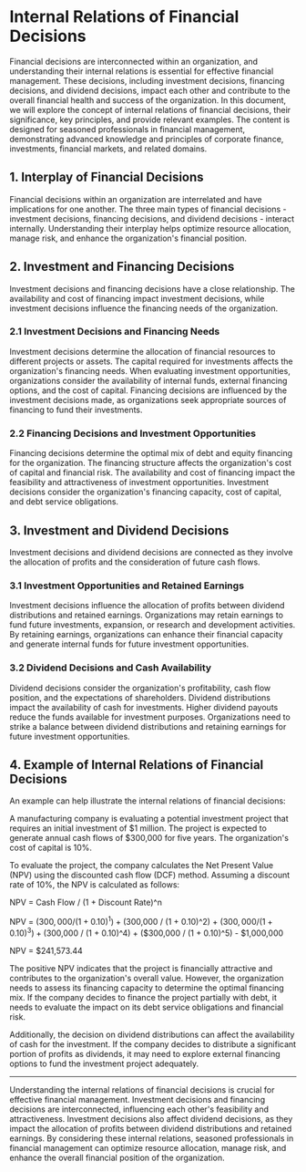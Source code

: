 # Internal Relations of Financial Decisions

Financial decisions are interconnected within an organization, and understanding their internal relations is essential for effective financial management. These decisions, including investment decisions, financing decisions, and dividend decisions, impact each other and contribute to the overall financial health and success of the organization. In this document, we will explore the concept of internal relations of financial decisions, their significance, key principles, and provide relevant examples. The content is designed for seasoned professionals in financial management, demonstrating advanced knowledge and principles of corporate finance, investments, financial markets, and related domains.

## 1. Interplay of Financial Decisions

Financial decisions within an organization are interrelated and have implications for one another. The three main types of financial decisions - investment decisions, financing decisions, and dividend decisions - interact internally. Understanding their interplay helps optimize resource allocation, manage risk, and enhance the organization's financial position.

## 2. Investment and Financing Decisions

Investment decisions and financing decisions have a close relationship. The availability and cost of financing impact investment decisions, while investment decisions influence the financing needs of the organization.

### 2.1 Investment Decisions and Financing Needs
Investment decisions determine the allocation of financial resources to different projects or assets. The capital required for investments affects the organization's financing needs. When evaluating investment opportunities, organizations consider the availability of internal funds, external financing options, and the cost of capital. Financing decisions are influenced by the investment decisions made, as organizations seek appropriate sources of financing to fund their investments.

### 2.2 Financing Decisions and Investment Opportunities
Financing decisions determine the optimal mix of debt and equity financing for the organization. The financing structure affects the organization's cost of capital and financial risk. The availability and cost of financing impact the feasibility and attractiveness of investment opportunities. Investment decisions consider the organization's financing capacity, cost of capital, and debt service obligations.

## 3. Investment and Dividend Decisions

Investment decisions and dividend decisions are connected as they involve the allocation of profits and the consideration of future cash flows.

### 3.1 Investment Opportunities and Retained Earnings
Investment decisions influence the allocation of profits between dividend distributions and retained earnings. Organizations may retain earnings to fund future investments, expansion, or research and development activities. By retaining earnings, organizations can enhance their financial capacity and generate internal funds for future investment opportunities.

### 3.2 Dividend Decisions and Cash Availability
Dividend decisions consider the organization's profitability, cash flow position, and the expectations of shareholders. Dividend distributions impact the availability of cash for investments. Higher dividend payouts reduce the funds available for investment purposes. Organizations need to strike a balance between dividend distributions and retaining earnings for future investment opportunities.

## 4. Example of Internal Relations of Financial Decisions

An example can help illustrate the internal relations of financial decisions:

A manufacturing company is evaluating a potential investment project that requires an initial investment of $1 million. The project is expected to generate annual cash flows of $300,000 for five years. The organization's cost of capital is 10%.

To evaluate the project, the company calculates the Net Present Value (NPV) using the discounted cash flow (DCF) method. Assuming a discount rate of 10%, the NPV is calculated as follows:

NPV = Cash Flow / (1 + Discount Rate)^n

NPV = ($300,000 / (1 + 0.10)^1) + ($300,000 / (1 + 0.10)^2) + ($300,000 / (1 + 0.10)^3) + ($300,000 / (1 + 0.10)^4) + ($300,000 / (1 + 0.10)^5) - $1,000,000

NPV = $241,573.44

The positive NPV indicates that the project is financially attractive and contributes to the organization's overall value. However, the organization needs to assess its financing capacity to determine the optimal financing mix. If the company decides to finance the project partially with debt, it needs to evaluate the impact on its debt service obligations and financial risk.

Additionally, the decision on dividend distributions can affect the availability of cash for the investment. If the company decides to distribute a significant portion of profits as dividends, it may need to explore external financing options to fund the investment project adequately.

---

Understanding the internal relations of financial decisions is crucial for effective financial management. Investment decisions and financing decisions are interconnected, influencing each other's feasibility and attractiveness. Investment decisions also affect dividend decisions, as they impact the allocation of profits between dividend distributions and retained earnings. By considering these internal relations, seasoned professionals in financial management can optimize resource allocation, manage risk, and enhance the overall financial position of the organization.